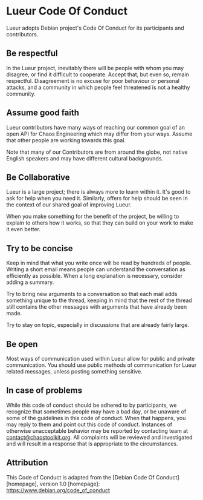 # Lueur Code Of Conduct

Lueur adopts Debian project's Code Of Conduct for its
participants and contributors.

## Be respectful

In the Lueur project, inevitably there will be people with whom you
may disagree, or find it difficult to cooperate. Accept that, but even
so, remain respectful. Disagreement is no excuse for poor behaviour or
personal attacks, and a community in which people feel threatened is
not a healthy community.

## Assume good faith

Lueur contributors have many ways of reaching our common goal
of an open API for Chaos Engineering which may differ from your
ways. Assume that other people are working towards this goal.

Note that many of our Contributors are from around the globe, not
native English speakers and may have different cultural backgrounds.

## Be Collaborative

Lueur is a large project; there is always more to learn within
it. It's good to ask for help when you need it. Similarly, offers for
help should be seen in the context of our shared goal of improving
Lueur.

When you make something for the benefit of the project, be willing to
explain to others how it works, so that they can build on your work to
make it even better.

## Try to be concise

Keep in mind that what you write once will be read by hundreds of
people. Writing a short email means people can understand the
conversation as efficiently as possible. When a long explanation is
necessary, consider adding a summary.

Try to bring new arguments to a conversation so that each mail adds
something unique to the thread, keeping in mind that the rest of the
thread still contains the other messages with arguments that have
already been made.

Try to stay on topic, especially in discussions that are already fairly large.

## Be open

Most ways of communication used within Lueur allow for public
and private communication. You should use public methods of
communication for Lueur related messages, unless posting
something sensitive.

## In case of problems

While this code of conduct should be adhered to by participants, we
recognize that sometimes people may have a bad day, or be unaware of
some of the guidelines in this code of conduct. When that happens, you
may reply to them and point out this code of conduct. Instances of
otherwise unacceptable behavior may be reported by contacting team at
contact@chaostoolkit.org. All complaints will be reviewed and
investigated and will result in a response that is appropriate to the
circumstances.


## Attribution

This Code of Conduct is adapted from the [Debian Code Of Conduct][homepage],
version 1.0 [homepage]: https://www.debian.org/code_of_conduct